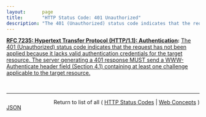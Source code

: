 ```yaml
---
layout:      page
title:       "HTTP Status Code: 401 Unauthorized"
description: "The 401 (Unauthorized) status code indicates that the request has not been applied because it lacks valid authentication credentials for the target resource. The server generating a 401 response MUST send a WWW-Authenticate header field (Section 4.1) containing at least one challenge applicable to the target resource."
---
```


**[RFC 7235: Hypertext Transfer Protocol (HTTP/1.1): Authentication](/specs/IETF/RFC/7235 "The Hypertext Transfer Protocol (HTTP) is an application-level protocol for distributed, collaborative, hypermedia information systems. This document defines the HTTP Authentication framework."):** [The 401 (Unauthorized) status code indicates that the request has not been applied because it lacks valid authentication credentials for the target resource. The server generating a 401 response MUST send a WWW-Authenticate header field (Section 4.1) containing at least one challenge applicable to the target resource.](http://tools.ietf.org/html/rfc7235#section-3.1 "Read documentation for HTTP Status Code &#34;401&#34;")

<br/>
<hr/>

<p style="float : left"><a href="401.json" title="JSON representing this particular Web Concept value">JSON</a></p>
<p style="text-align: right">Return to list of all ( <a href="../http-status-codes">HTTP Status Codes</a> | <a href="../">Web Concepts</a> )</p>
